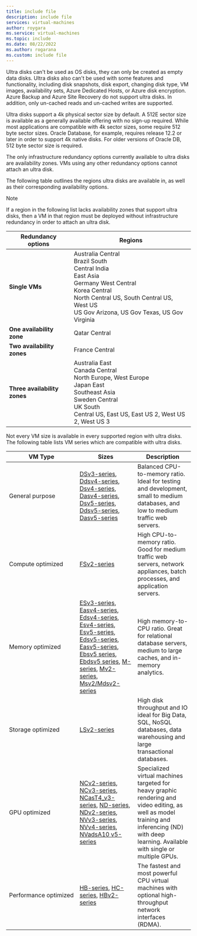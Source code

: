 ```yaml
---
title: include file
description: include file
services: virtual-machines
author: roygara
ms.service: virtual-machines
ms.topic: include
ms.date: 08/22/2022
ms.author: rogarana
ms.custom: include file
---
```


Ultra disks can't be used as OS disks, they can only be created as empty data disks. Ultra disks also can't be used with some features and functionality, including disk snapshots, disk export, changing disk type, VM images, availability sets, Azure Dedicated Hosts, or Azure disk encryption. Azure Backup and Azure Site Recovery do not support ultra disks. In addition, only un-cached reads and un-cached writes are supported.

Ultra disks support a 4k physical sector size by default. A 512E sector size is available as a generally available offering with no sign-up required. While most applications are compatible with 4k sector sizes, some require 512 byte sector sizes. Oracle Database, for example, requires release 12.2 or later in order to support 4k native disks. For older versions of Oracle DB, 512 byte sector size is required.

The only infrastructure redundancy options currently available to ultra disks are availability zones. VMs using any other redundancy options cannot attach an ultra disk.

The following table outlines the regions ultra disks are available in, as well as their corresponding availability options.

> [!NOTE]
> If a region in the following list lacks availability zones that support ultra disks, then a VM in that region must be deployed without infrastructure redundancy in order to attach an ultra disk.

| Redundancy options | Regions |
|--------------------|---------|
| **Single VMs** | Australia Central<br/>Brazil South<br/>Central India<br/>East Asia<br/>Germany West Central<br/>Korea Central<br/>North Central US, South Central US, West US<br/>US Gov Arizona, US Gov Texas, US Gov Virginia |
| **One availability zone** | Qatar Central |
| **Two availability zones** | France Central |
| **Three availability zones** | Australia East<br/>Canada Central<br/>North Europe, West Europe<br/>Japan East<br/>Southeast Asia<br/>Sweden Central<br/>UK South<br/>Central US, East US, East US 2, West US 2, West US 3 |

Not every VM size is available in every supported region with ultra disks. The following table lists VM series which are compatible with ultra disks.

|VM Type     |Sizes    |Description  |
|------------|---------|-------------|
| General purpose|[DSv3-series](../articles/virtual-machines/dv3-dsv3-series.md#dsv3-series), [Ddsv4-series](../articles/virtual-machines/ddv4-ddsv4-series.md#ddsv4-series), [Dsv4-series](../articles/virtual-machines/dv4-dsv4-series.md#dsv4-series), [Dasv4-series](../articles/virtual-machines/dav4-dasv4-series.md#dasv4-series), [Dsv5-series](../articles/virtual-machines/dv5-dsv5-series.md#dsv5-series), [Ddsv5-series](../articles/virtual-machines/ddv5-ddsv5-series.md#ddsv5-series), [Dasv5-series](../articles/virtual-machines/dasv5-dadsv5-series.md#dasv5-series)| Balanced CPU-to-memory ratio. Ideal for testing and development, small to medium databases, and low to medium traffic web servers.|
| Compute optimized|[FSv2-series](../articles/virtual-machines/fsv2-series.md)| High CPU-to-memory ratio. Good for medium traffic web servers, network appliances, batch processes, and application servers.|
| Memory optimized|[ESv3-series](../articles/virtual-machines/ev3-esv3-series.md#esv3-series), [Easv4-series](../articles/virtual-machines/eav4-easv4-series.md#easv4-series), [Edsv4-series](../articles/virtual-machines/edv4-edsv4-series.md#edsv4-series), [Esv4-series](../articles/virtual-machines/ev4-esv4-series.md#esv4-series), [Esv5-series](../articles/virtual-machines/ev5-esv5-series.md#esv5-series), [Edsv5-series](../articles/virtual-machines/edv5-edsv5-series.md#edsv5-series), [Easv5-series](../articles/virtual-machines/easv5-eadsv5-series.md#easv5-series), [Ebsv5 series](../articles/virtual-machines/ebdsv5-ebsv5-series.md#ebsv5-series), [Ebdsv5 series](../articles/virtual-machines/ebdsv5-ebsv5-series.md#ebdsv5-series), [M-series](../articles/virtual-machines/m-series.md), [Mv2-series](../articles/virtual-machines/mv2-series.md), [Msv2/Mdsv2-series](../articles/virtual-machines/msv2-mdsv2-series.md)|High memory-to-CPU ratio. Great for relational database servers, medium to large caches, and in-memory analytics.
| Storage optimized|[LSv2-series](../articles/virtual-machines/lsv2-series.md)|High disk throughput and IO ideal for Big Data, SQL, NoSQL databases, data warehousing and large transactional databases.|
| GPU optimized|[NCv2-series](../articles/virtual-machines/ncv2-series.md), [NCv3-series](../articles/virtual-machines/ncv3-series.md), [NCasT4_v3-series](../articles/virtual-machines/nct4-v3-series.md), [ND-series](../articles/virtual-machines/nd-series.md), [NDv2-series](../articles/virtual-machines/ndv2-series.md), [NVv3-series](../articles/virtual-machines/nvv3-series.md), [NVv4-series](../articles/virtual-machines/nvv4-series.md), [NVadsA10 v5-series](../articles/virtual-machines/nva10v5-series.md)| Specialized virtual machines targeted for heavy graphic rendering and video editing, as well as model training and inferencing (ND) with deep learning. Available with single or multiple GPUs.|
| <nobr>Performance optimized</nobr> |[HB-series](../articles/virtual-machines/hb-series.md), [HC-series](../articles/virtual-machines/hc-series.md), [HBv2-series](../articles/virtual-machines/hbv2-series.md)|The fastest and most powerful CPU virtual machines with optional high-throughput network interfaces (RDMA).|
